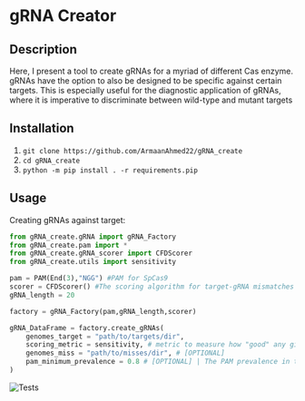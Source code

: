 # gRNA Creator
## Description
Here, I present a tool to create gRNAs for a myriad of different Cas enzyme. gRNAs have the option to also be designed to be specific against certain targets. This is especially useful for the diagnostic application of gRNAs, where it is imperative to discriminate between wild-type and mutant targets

## Installation
1) `git clone https://github.com/ArmaanAhmed22/gRNA_create`
2) `cd gRNA_create`
3) `python -m pip install . -r requirements.pip`

## Usage
Creating gRNAs against target:
```python
from gRNA_create.gRNA import gRNA_Factory
from gRNA_create.pam import *
from gRNA_create.gRNA_scorer import CFDScorer
from gRNA_create.utils import sensitivity

pam = PAM(End(3),"NGG") #PAM for SpCas9
scorer = CFDScorer() #The scoring algorithm for target-gRNA mismatches
gRNA_length = 20

factory = gRNA_Factory(pam,gRNA_length,scorer)

gRNA_DataFrame = factory.create_gRNAs(
    genomes_target = "path/to/targets/dir",
    scoring_metric = sensitivity, # metric to measure how "good" any given gRNA is
    genomes_miss = "path/to/misses/dir", # [OPTIONAL]
    pam_minimum_prevalence = 0.8 # [OPTIONAL] | The PAM prevalence in targets needed to keep any gRNAs
)
```
![Tests](https://github.com/ArmaanAhmed22/gRNA_create/actions/workflows/tests.yaml/badge.svg)